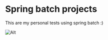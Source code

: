 # Spring batch projects

This are my personal tests using spring batch :)

![Alt](https://repobeats.axiom.co/api/embed/4c25e73ac0dba14cbc5ce187c36e5963a85e58a8.svg "Repobeats analytics image")

